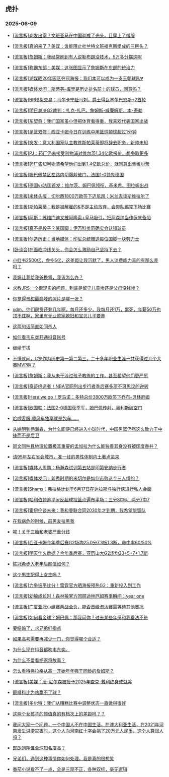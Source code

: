 ## 虎扑 
### 2025-06-09

+ [[流言板]剃发出家？文班亚马在中国剃成了光头，且穿上了僧服](https://bbs.hupu.com/633035503.html)

+ [[流言板]真的来了？美媒：谁能阻止杜兰特文班福克斯组成的三巨头？](https://bbs.hupu.com/633033685.html)

+ [[流言板]詹姆斯：我经常刷到有人说勒布朗没技术，5万多分摆这呢](https://bbs.hupu.com/633037942.html)

+ [[流言板]称霸东部！美媒：这张图显示了詹姆斯在东部的统治力](https://bbs.hupu.com/633033273.html)

+ [[流言板]湖媒晒20年园区夺冠海报：我们本可以成为一支王朝球队💔](https://bbs.hupu.com/633033970.html)

+ [[流言板]媒体发问：斯蒂芬-库里是历史排名前十的球员，同意吗？](https://bbs.hupu.com/633033663.html)

+ [[流言板]BR模拟交易：马尔卡宁赴马刺，爵士得瓦塞尔巴恩斯+2首轮](https://bbs.hupu.com/633032930.html)

+ [[流言板]明日总决G2裁判：扎克-扎巴，詹姆斯-威廉姆斯，本-泰勒](https://bbs.hupu.com/633037080.html)

+ [[流言板]东契奇：我们国家虽小但把体育看得重，我喜欢代表国家出战](https://bbs.hupu.com/633038223.html)

+ [[流言板]足篮双修！西亚卡姆今日在训练中用篮球颠球超过1分钟](https://bbs.hupu.com/633033557.html)

+ [[流言板]突发：意大利国家队主教练斯帕莱蒂即将辞去职务，新帅未知](https://bbs.hupu.com/633034539.html)

+ [[流言板]PJ：药厂仍未接受利物浦对维尔茨1.34亿欧报价，想争取更多](https://bbs.hupu.com/633033753.html)

+ [[流言板]药厂告知利物浦希望他们出到1.4亿欧总价，就同意出售维尔茨](https://bbs.hupu.com/633033802.html)

+ [[流言板]姆巴佩禁区左路内切爆射破门，法国1-0领先德国](https://bbs.hupu.com/633036515.html)

+ [[流言板]德国vs法国首发：维尔茨、姆巴佩领衔，基米希、图拉姆出战](https://bbs.hupu.com/633033925.html)

+ [[流言板]米体头版：切尔西1800万欧签下迈尼昂；米兰去谈斯维拉尔了](https://bbs.hupu.com/633028989.html)

+ [[流言板]斯帕莱蒂：我是被解雇的&amp;不是主动放弃，会带队踢完下场比赛](https://bbs.hupu.com/633035317.html)

+ [[流言板]阿斯：苏维门迪又被阿隆索+皇马吸引，把阿森纳当作保底备胎](https://bbs.hupu.com/633028838.html)

+ [[流言板]真不是段子？某国脚：伊万科维奇确实会认错球员](https://bbs.hupu.com/633034705.html)

+ [[流言板]创造历史！当地媒体：印尼总统赠送每位国脚一块劳力士](https://bbs.hupu.com/633031265.html)

+ [[卧谈会]在面临冲线关头，你会怎么激励自己坚持下去？](https://bbs.hupu.com/633036596.html)

+ [小红书2500亿，虎扑5亿，这差距让我沉默了，男人消费能力真的有那么差吗？](https://bbs.hupu.com/633034537.html)

+ [我妈让我给我爸换肾，我该怎么办？](https://bbs.hupu.com/633036790.html)

+ [求教JRS一个很现实的问题，到底是留守儿童惨还是父母没钱惨？](https://bbs.hupu.com/633032847.html)

+ [你觉得景甜最巅峰的照片是哪一张？](https://bbs.hupu.com/633034355.html)

+ [xdm，你们房贷还剩几年啊，每月还多少，我每月还1万，累死，年薪50万也顶不住啊，家里有无业败家媳妇和宝贝儿子要养](https://bbs.hupu.com/633034373.html)

+ [这两句话简直如同杀人](https://bbs.hupu.com/633033361.html)

+ [如何看韦东奕开通抖音账号](https://bbs.hupu.com/633032268.html)

+ [继续干拔](https://bbs.hupu.com/633035210.html)

+ [不懂就问，C罗作为历史第一第二第三，二十多年职业生涯一共获得过几个大赛MVP啊？](https://bbs.hupu.com/633033554.html)

+ [[流言板]詹姆斯：我从未干涉过孩子教练的工作，甚至希望他们更严厉](https://bbs.hupu.com/633039026.html)

+ [[流言板]奇迹缔造者！NBA官网列出步行者季后赛多项不可思议的逆转](https://bbs.hupu.com/633035307.html)

+ [[流言板]Here we go！罗马诺：多特总价3800万欧签下乔布-贝林厄姆](https://bbs.hupu.com/633039850.html)

+ [[流言板]欧国联：法国2-0德国获季军，姆巴佩传射，奥利斯破空门](https://bbs.hupu.com/633038723.html)

+ [哈啰客服:顺风车独享就是包车……](https://bbs.hupu.com/633033319.html)

+ [从姚明到杨瀚森，为什么即便已经进入小球时代，中国男篮仍然这么致力于中锋而不是后卫](https://bbs.hupu.com/633039197.html)

+ [同文同种且地理位置极其重要的孟加拉为什么能独善其身没有被印度吞并？](https://bbs.hupu.com/633037705.html)

+ [请95年左右省会城市，准一线的男性体制内土著点进来](https://bbs.hupu.com/633037262.html)

+ [[流言板]媒体人周鹏：杨瀚森试训第五站是印第安纳步行者](https://bbs.hupu.com/633040406.html)

+ [[流言板]媒体发问：新秀时期的米切尔是如何击败这个三人组的？](https://bbs.hupu.com/633034429.html)

+ [[流言板]Shams：弗拉格计划于6月17日在达拉斯与独行侠进行私人会面](https://bbs.hupu.com/633041134.html)

+ [[流言板]哈利伯顿追平or反超球投篮点遍布半场：三分8中6、两分7中7](https://bbs.hupu.com/633034385.html)

+ [[流言板]霍伊伦谈未来：我和曼联合同2030年才到期，我希望能留队](https://bbs.hupu.com/633031050.html)

+ [在我病危的时候，前男友拉黑我](https://bbs.hupu.com/633038787.html)

+ [唉！关于三胎和老婆严重分歧](https://bbs.hupu.com/633039325.html)

+ [[流言板]西亚卡姆今年季后赛G2场均25.0分7.3板1.3断，命中率60/50%](https://bbs.hupu.com/633040026.html)

+ [[流言板]明天什么数据？今年季后赛，亚历山大G2场均33+5+7+1.7断](https://bbs.hupu.com/633039894.html)

+ [陈冠希步入老年后颜值如何？](https://bbs.hupu.com/633039439.html)

+ [这个男生配得上女生吗？](https://bbs.hupu.com/633035482.html)

+ [[流言板]力争扳平比分！雷霆官方晒海报预热G2：重新投入到工作](https://bbs.hupu.com/633038030.html)

+ [[流言板]幼狼成长时！森林狼官方回顾迪林厄姆赛季瞬间：year one ](https://bbs.hupu.com/633040412.html)

+ [[流言板]广厦亚冠小组赛两战全负，能否晋级淘汰赛需等待其他赛况](https://bbs.hupu.com/633037823.html)

+ [[流言板]如何看金球？姆巴佩：那我问你？过去某些年份和我看法不符](https://bbs.hupu.com/633040857.html)

+ [要结婚了，求兄弟们指点](https://bbs.hupu.com/633040996.html)

+ [如果高考需要再减少一门，你觉得哪个合适？](https://bbs.hupu.com/633039414.html)

+ [为什么现在抖音都吹韦东奕。](https://bbs.hupu.com/633038863.html)

+ [为什么不爱看杨家将故事？](https://bbs.hupu.com/633038350.html)

+ [怎么看待弗拉格从高一开始年年强于同龄的詹姆斯？](https://bbs.hupu.com/633039562.html)

+ [[流言板]美媒：唐-尼尔森被授予2025年查克-戴利终身成就奖](https://bbs.hupu.com/633041370.html)

+ [巅峰科比为啥赢不了球？](https://bbs.hupu.com/633039169.html)

+ [[流言板]多尔特：我们从糟糕比赛中调整状态一直做得很好](https://bbs.hupu.com/633041056.html)

+ [这两个女孩子的颜值真的有档次上的差距吗？？](https://bbs.hupu.com/633043079.html)

+ [我问大家一个问题，一个中国人不在中国生活，在澳大利亚生活，在2021年河南发生洪涝灾害时，这个人向河南红十字会捐了20万元人民币，这个人算润人吗？](https://bbs.hupu.com/633040341.html)

+ [郎朗刘翔谁全球知名度高？](https://bbs.hupu.com/633048056.html)

+ [兄弟们，遇到这种事情你如何处理，我是真的很想笑](https://bbs.hupu.com/633040125.html)

+ [番茄小说看不了一点，全是三观不正，各种双标，毫无逻辑](https://bbs.hupu.com/633041331.html)

